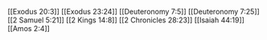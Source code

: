 [[Exodus 20:3]]
[[Exodus 23:24]]
[[Deuteronomy 7:5]]
[[Deuteronomy 7:25]]
[[2 Samuel 5:21]]
[[2 Kings 14:8]]
[[2 Chronicles 28:23]]
[[Isaiah 44:19]]
[[Amos 2:4]]
